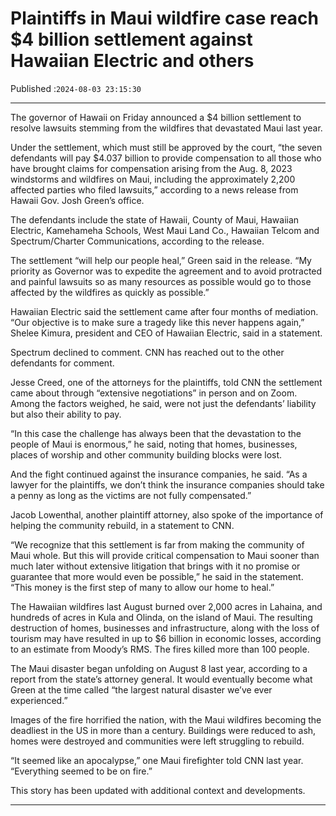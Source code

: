 # Plaintiffs in Maui wildfire case reach $4 billion settlement against Hawaiian Electric and others

Published :`2024-08-03 23:15:30`

---

The governor of Hawaii on Friday announced a $4 billion settlement to resolve lawsuits stemming from the wildfires that devastated Maui last year.

Under the settlement, which must still be approved by the court, “the seven defendants will pay $4.037 billion to provide compensation to all those who have brought claims for compensation arising from the Aug. 8, 2023 windstorms and wildfires on Maui, including the approximately 2,200 affected parties who filed lawsuits,” according to a news release from Hawaii Gov. Josh Green’s office.

The defendants include the state of Hawaii, County of Maui, Hawaiian Electric, Kamehameha Schools, West Maui Land Co., Hawaiian Telcom and Spectrum/Charter Communications, according to the release.

The settlement “will help our people heal,” Green said in the release. “My priority as Governor was to expedite the agreement and to avoid protracted and painful lawsuits so as many resources as possible would go to those affected by the wildfires as quickly as possible.”

Hawaiian Electric said the settlement came after four months of mediation. “Our objective is to make sure a tragedy like this never happens again,” Shelee Kimura, president and CEO of Hawaiian Electric, said in a statement.

Spectrum declined to comment. CNN has reached out to the other defendants for comment.

Jesse Creed, one of the attorneys for the plaintiffs, told CNN the settlement came about through “extensive negotiations” in person and on Zoom. Among the factors weighed, he said, were not just the defendants’ liability but also their ability to pay.

“In this case the challenge has always been that the devastation to the people of Maui is enormous,” he said, noting that homes, businesses, places of worship and other community building blocks were lost.

And the fight continued against the insurance companies, he said. “As a lawyer for the plaintiffs, we don’t think the insurance companies should take a penny as long as the victims are not fully compensated.”

Jacob Lowenthal, another plaintiff attorney, also spoke of the importance of helping the community rebuild, in a statement to CNN.

“We recognize that this settlement is far from making the community of Maui whole. But this will provide critical compensation to Maui sooner than much later without extensive litigation that brings with it no promise or guarantee that more would even be possible,” he said in the statement. “This money is the first step of many to allow our home to heal.”

The Hawaiian wildfires last August burned over 2,000 acres in Lahaina, and hundreds of acres in Kula and Olinda, on the island of Maui. The resulting destruction of homes, businesses and infrastructure, along with the loss of tourism may have resulted in up to $6 billion in economic losses, according to an estimate from Moody’s RMS. The fires killed more than 100 people.

The Maui disaster began unfolding on August 8 last year, according to a report from the state’s attorney general. It would eventually become what Green at the time called “the largest natural disaster we’ve ever experienced.”

Images of the fire horrified the nation, with the Maui wildfires becoming the deadliest in the US in more than a century. Buildings were reduced to ash, homes were destroyed and communities were left struggling to rebuild.

“It seemed like an apocalypse,” one Maui firefighter told CNN last year. “Everything seemed to be on fire.”

This story has been updated with additional context and developments.

---


